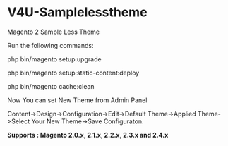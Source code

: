 # V4U-Samplelesstheme
Magento 2 Sample Less Theme

Run the following commands:

php bin/magento setup:upgrade

php bin/magento setup:static-content:deploy

php bin/magento cache:clean

Now You can set New Theme from Admin Panel

Content->Design->Configuration->Edit->Default Theme->Applied Theme->Select Your New Theme->Save Configuraton.

<b>Supports : Magento 2.0.x, 2.1.x, 2.2.x, 2.3.x and 2.4.x</b>